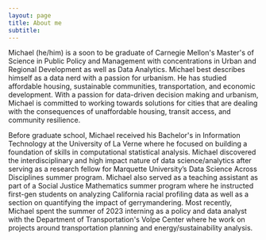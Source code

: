 ```yaml
---
layout: page
title: About me
subtitle: 
---
```


Michael (he/him) is a soon to be graduate of Carnegie Mellon's Master's of Science in Public Policy and Management with concentrations in Urban and Regional Development as well as Data Analytics. Michael best describes himself as a data nerd with a passion for urbanism. He has studied affordable housing, sustainable communities, transportation, and economic development. With a passion for data-driven decision making and urbanism, Michael is committed to working towards solutions for cities that are dealing with the consequences of unaffordable housing, transit access, and community resilience.

Before graduate school, Michael received his Bachelor's in Information Technology at the University of La Verne where he focused on building a foundation of skills in computational statistical analysis. Michael discovered the interdisciplinary and high impact nature of data science/analytics after serving as a research fellow for Marquette University’s Data Science Across Disciplines summer program. Michael also served as a teaching assistant as part of a Social Justice Mathematics summer program where he instructed first-gen students on analyzing California racial profiling data as well as a section on quantifying the impact of gerrymandering. Most recently, Michael spent the summer of 2023 interning as a policy and data analyst with the Department of Transportation's Volpe Center where he work on projects around transportation planning and energy/sustainability analysis.

